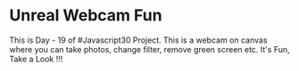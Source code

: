# Unreal Webcam Fun
 This is Day - 19 of #Javascript30 Project. This is a webcam on canvas where you can take photos, change filter, remove green screen etc. It's Fun, Take a Look !!! 
